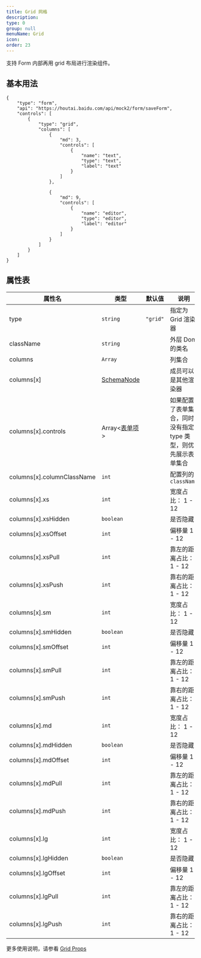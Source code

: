```yaml
---
title: Grid 网格
description: 
type: 0
group: null
menuName: Grid
icon: 
order: 23
---
```


支持 Form 内部再用 grid 布局进行渲染组件。

## 基本用法

```schema:height="400" scope="body"
{
    "type": "form",
    "api": "https://houtai.baidu.com/api/mock2/form/saveForm",
    "controls": [
        {
            "type": "grid",
            "columns": [
                {
                    "md": 3,
                    "controls": [
                        {
                            "name": "text",
                            "type": "text",
                            "label": "text"
                        }
                    ]
                },

                {
                    "md": 9,
                    "controls": [
                        {
                            "name": "editor",
                            "type": "editor",
                            "label": "editor"
                        }
                    ]
                }
            ]
        }
    ]
}
```

## 属性表


| 属性名                     | 类型                             | 默认值   | 说明                                                           |
| -------------------------- | -------------------------------- | -------- | -------------------------------------------------------------- |
| type                       | `string`                         | `"grid"` | 指定为 Grid 渲染器                                             |
| className                  | `string`                         |          | 外层 Dom 的类名                                                |
| columns                    | `Array`                          |          | 列集合                                                         |
| columns[x]                 | [SchemaNode](./types-schemanode) |          | 成员可以是其他渲染器                                           |
| columns[x].controls        | Array<[表单项](./formitem)>      |          | 如果配置了表单集合，同时没有指定 type 类型，则优先展示表单集合 |
| columns[x].columnClassName | `int`                            |          | 配置列的 `className`                                           |
| columns[x].xs              | `int`                            |          | 宽度占比： 1 - 12                                              |
| columns[x].xsHidden        | `boolean`                        |          | 是否隐藏                                                       |
| columns[x].xsOffset        | `int`                            |          | 偏移量 1 - 12                                                  |
| columns[x].xsPull          | `int`                            |          | 靠左的距离占比：1 - 12                                         |
| columns[x].xsPush          | `int`                            |          | 靠右的距离占比： 1 - 12                                        |
| columns[x].sm              | `int`                            |          | 宽度占比： 1 - 12                                              |
| columns[x].smHidden        | `boolean`                        |          | 是否隐藏                                                       |
| columns[x].smOffset        | `int`                            |          | 偏移量 1 - 12                                                  |
| columns[x].smPull          | `int`                            |          | 靠左的距离占比：1 - 12                                         |
| columns[x].smPush          | `int`                            |          | 靠右的距离占比： 1 - 12                                        |
| columns[x].md              | `int`                            |          | 宽度占比： 1 - 12                                              |
| columns[x].mdHidden        | `boolean`                        |          | 是否隐藏                                                       |
| columns[x].mdOffset        | `int`                            |          | 偏移量 1 - 12                                                  |
| columns[x].mdPull          | `int`                            |          | 靠左的距离占比：1 - 12                                         |
| columns[x].mdPush          | `int`                            |          | 靠右的距离占比： 1 - 12                                        |
| columns[x].lg              | `int`                            |          | 宽度占比： 1 - 12                                              |
| columns[x].lgHidden        | `boolean`                        |          | 是否隐藏                                                       |
| columns[x].lgOffset        | `int`                            |          | 偏移量 1 - 12                                                  |
| columns[x].lgPull          | `int`                            |          | 靠左的距离占比：1 - 12                                         |
| columns[x].lgPush          | `int`                            |          | 靠右的距离占比： 1 - 12                                        |

更多使用说明，请参看 [Grid Props](https://react-bootstrap.github.io/layout/grid/#col-props)





